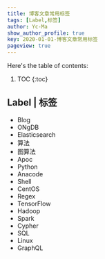 ```yaml
---
title: 博客文章常用标签
tags: [Label,标签]
author: Yc-Ma
show_author_profile: true
key: 2020-01-01-博客文章常用标签
pageview: true
---
```


Here's the table of contents:
1. TOC
{:toc}

## Label | 标签
- Blog
- ONgDB
- Elasticsearch
- 算法
- 图算法
- Apoc
- Python
- Anacode
- Shell
- CentOS
- Regex
- TensorFlow
- Hadoop
- Spark
- Cypher
- SQL
- Linux
- GraphQL

